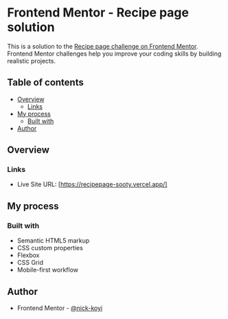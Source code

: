 # Frontend Mentor - Recipe page solution

This is a solution to the [Recipe page challenge on Frontend Mentor](https://www.frontendmentor.io/challenges/recipe-page-KiTsR8QQKm). Frontend Mentor challenges help you improve your coding skills by building realistic projects.

## Table of contents

- [Overview](#overview)
  - [Links](#links)
- [My process](#my-process)
  - [Built with](#built-with)
- [Author](#author)

## Overview

### Links

- Live Site URL: [https://recipepage-sooty.vercel.app/]

## My process

### Built with

- Semantic HTML5 markup
- CSS custom properties
- Flexbox
- CSS Grid
- Mobile-first workflow

## Author

- Frontend Mentor - [@nick-koyi](https://www.frontendmentor.io/profile/nick-koyi)
